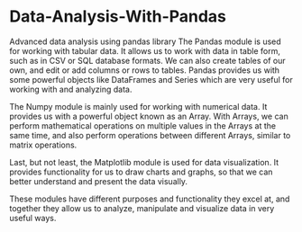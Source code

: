 # Data-Analysis-With-Pandas
Advanced data analysis using pandas library 
The Pandas module is used for working with tabular data. It allows us to work with data in table form, such as in CSV or SQL database formats. We can also create tables of our own, and edit or add columns or rows to tables. Pandas provides us with some powerful objects like DataFrames and Series which are very useful for working with and analyzing data.

The Numpy module is mainly used for working with numerical data. It provides us with a powerful object known as an Array. With Arrays, we can perform mathematical operations on multiple values in the Arrays at the same time, and also perform operations between different Arrays, similar to matrix operations.

Last, but not least, the Matplotlib module is used for data visualization. It provides functionality for us to draw charts and graphs, so that we can better understand and present the data visually.

These modules have different purposes and functionality they excel at, and together they allow us to analyze, manipulate and visualize data in very useful ways.
